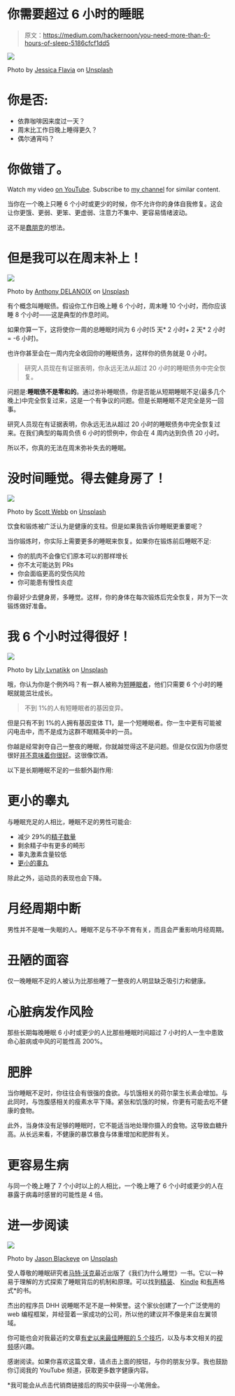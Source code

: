 # 你需要超过 6 小时的睡眠

> 原文：<https://medium.com/hackernoon/you-need-more-than-6-hours-of-sleep-5186cfcf1dd5>

![](img/3506e1174ae74255a16bcaee80ae7b1c.png)

Photo by [Jessica Flavia](https://unsplash.com/@flaviajessica?utm_source=medium&utm_medium=referral) on [Unsplash](https://unsplash.com?utm_source=medium&utm_medium=referral)

# 你是否:

*   依靠咖啡因来度过一天？
*   周末比工作日晚上睡得更久？
*   偶尔通宵吗？

# 你做错了。

Watch my video [on YouTube](https://www.youtube.com/watch?v=RFgS2J9hoUs). Subscribe to [my channel](https://www.youtube.com/c/gregyeutter?sub_confirmation=1) for similar content.

当你在一个晚上只睡 6 个小时或更少的时候，你不允许你的身体自我修复。这会让你更饿、更弱、更笨、更虚弱、注意力不集中、更容易情绪波动。

这不是[蠢朋克](https://www.youtube.com/watch?v=gAjR4_CbPpQ)的想法。

# 但是我可以在周末补上！

![](img/0c18c48a77cf64286f35c75e6d312897.png)

Photo by [Anthony DELANOIX](https://unsplash.com/@anthonydelanoix?utm_source=medium&utm_medium=referral) on [Unsplash](https://unsplash.com?utm_source=medium&utm_medium=referral)

有个概念叫睡眠债。假设你工作日晚上睡 6 个小时，周末睡 10 个小时，而你应该睡 8 个小时——这是典型的作息时间。

如果你算一下，这将使你一周的总睡眠时间为 6 小时(5 天* 2 小时+ 2 天* 2 小时= -6 小时)。

也许你甚至会在一周内完全收回你的睡眠债务，这样你的债务就是 0 小时。

> 研究人员现在有证据表明，你永远无法从超过 20 小时的睡眠债务中完全恢复。

问题是:**睡眠债不是零和的**。通过弥补睡眠债，你是否能从短期睡眠不足(最多几个晚上)中完全恢复过来，这是一个有争议的问题。但是长期睡眠不足完全是另一回事。

研究人员现在有证据表明，你永远无法从超过 20 小时的睡眠债务中完全恢复过来。在我们典型的每周负债 6 小时的惯例中，你会在 4 周内达到负债 20 小时。

所以不，你真的无法在周末弥补失去的睡眠。

# 没时间睡觉。得去健身房了！

![](img/e8b428b8983ce994412bb57d923b2c15.png)

Photo by [Scott Webb](https://unsplash.com/@scottwebb?utm_source=medium&utm_medium=referral) on [Unsplash](https://unsplash.com?utm_source=medium&utm_medium=referral)

饮食和锻炼被广泛认为是健康的支柱。但是如果我告诉你睡眠更重要呢？

当你锻炼时，你实际上需要更多的睡眠来恢复。如果你在锻炼前后睡眠不足:

*   你的肌肉不会像它们原本可以的那样增长
*   你不太可能达到 PRs
*   你会面临更高的受伤风险
*   你可能患有慢性炎症

你最好少去健身房，多睡觉。这样，你的身体在每次锻炼后完全恢复，并为下一次锻炼做好准备。

# 我 6 个小时过得很好！

![](img/d9e3ada19430186da34d957079979122.png)

Photo by [Lily Lvnatikk](https://unsplash.com/@lvnatikk?utm_source=medium&utm_medium=referral) on [Unsplash](https://unsplash.com?utm_source=medium&utm_medium=referral)

哦，你认为你是个例外吗？有一群人被称为[短睡眠者](http://www.sleepeducation.org/sleep-disorders-by-category/insomnias/short-sleeper)，他们只需要 6 个小时的睡眠就能茁壮成长。

> 不到 1%的人有短睡眠者的基因变异。

但是只有不到 1%的人拥有基因变体 T1，是一个短睡眠者。你一生中更有可能被闪电击中，而不是成为这群不眠精英中的一员。

你越是经常剥夺自己一整夜的睡眠，你就越觉得这不是问题。但是仅仅因为你感觉很好[并不意味着你很好](https://well.blogs.nytimes.com/2013/06/17/cheating-ourselves-of-sleep/)。这很像饮酒。

以下是长期睡眠不足的一些额外副作用:

# 更小的睾丸

与睡眠充足的人相比，睡眠不足的男性可能会:

*   减少 29%的[精子数量](https://academic.oup.com/aje/article/177/10/1027/101677)
*   剩余精子中有更多的畸形
*   睾丸激素含量较低
*   [更小的睾丸](http://www.medicaldaily.com/lack-sleep-linked-smaller-testicles-and-lower-sperm-count-245258)

除此之外，运动员的表现也会下降。

# 月经周期中断

男性并不是唯一失眠的人。睡眠不足与不孕不育有关，而且会严重影响月经周期。

# 丑陋的面容

仅一晚睡眠不足的人被认为比那些睡了一整夜的人明显缺乏吸引力和健康。

# 心脏病发作风险

那些长期每晚睡眠 6 小时或更少的人比那些睡眠时间超过 7 小时的人一生中患致命心脏病或中风的可能性高 200%。

# 肥胖

当你睡眠不足时，你往往会有很强的食欲。与饥饿相关的荷尔蒙生长素会增加。与此同时，与饱腹感相关的瘦素水平下降。紧张和饥饿的时候，你更有可能去吃不健康的食物。

此外，当身体没有足够的睡眠时，它不能适当地处理你摄入的食物。这导致血糖升高。从长远来看，不健康的暴饮暴食与体重增加和肥胖有关。

# **更容易生病**

与同一个晚上睡了 7 个小时以上的人相比，一个晚上睡了 6 个小时或更少的人在暴露于病毒时感冒的可能性是 4 倍。

# 进一步阅读

![](img/e4775a4d74c120d3ab6a925d04f3e6f3.png)

Photo by [Jason Blackeye](https://unsplash.com/@jeisblack?utm_source=medium&utm_medium=referral) on [Unsplash](https://unsplash.com?utm_source=medium&utm_medium=referral)

受人尊敬的睡眠研究者[马特·沃克](https://www.sleepdiplomat.com/)最近出版了《我们为什么睡觉》一书。它以一种易于理解的方式探索了睡眠背后的机制和原理。可以找到[精装](https://www.amazon.com/dp/1501144316/?tag=gregyeutter-20)、 [Kindle](https://www.amazon.com/dp/B06ZZ1YGJ5/?tag=gregyeutter-20) 和[有声](https://www.amazon.com/dp/B0752XRB5F/?tag=gregyeutter-20)格式*的书。

杰出的程序员 DHH 说睡眠不足不是一种荣誉。这个家伙创建了一个广泛使用的 web 编程框架，并经营着一家成功的公司，所以他的建议并不像是来自左翼领域。

你可能也会对我最近的文章[有史以来最佳睡眠的 5 个技巧](https://hackernoon.com/5-hacks-for-the-best-sleep-ever-50cd3079c546)，以及与本文相关的[视频](https://www.youtube.com/watch?v=RFgS2J9hoUs)感兴趣。

感谢阅读。如果你喜欢这篇文章，请点击上面的按钮，与你的朋友分享。我也鼓励你订阅我的 YouTube 频道，获取更多数字健康内容。

*我可能会从点击代销商链接后的购买中获得一小笔佣金。
